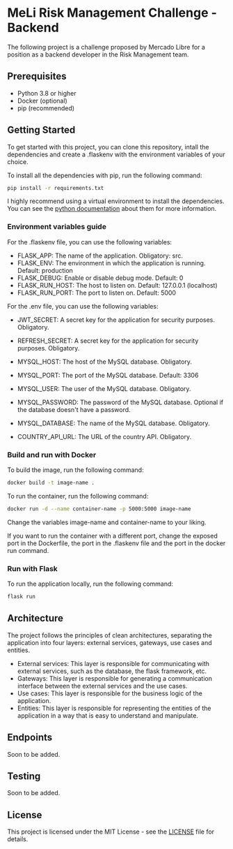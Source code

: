 # MeLi Risk Management Challenge - Backend
The following project is a challenge proposed by Mercado Libre for a position as a backend developer in the Risk Management team.

## Prerequisites
- Python 3.8 or higher
- Docker (optional)
- pip (recommended)

## Getting Started
To get started with this project, you can clone this repository, intall the dependencies and create a .flaskenv with the environment variables of your choice.

To install all the dependencies with pip, run the following command:
```bash
pip install -r requirements.txt
```

I highly recommend using a virtual environment to install the dependencies. You can see the [python documentation](https://docs.python.org/3/library/venv.html) about them for more information.

### Environment variables guide
For the .flaskenv file, you can use the following variables:

- FLASK_APP: The name of the application. Obligatory: src.
- FLASK_ENV: The environment in which the application is running. Default: production
- FLASK_DEBUG: Enable or disable debug mode. Default: 0
- FLASK_RUN_HOST: The host to listen on. Default: 127.0.0.1 (localhost)
- FLASK_RUN_PORT: The port to listen on. Default: 5000

For the .env file, you can use the following variables:

- JWT_SECRET: A secret key for the application for security purposes. Obligatory.
- REFRESH_SECRET: A secret key for the application for security purposes. Obligatory.

- MYSQL_HOST: The host of the MySQL database. Obligatory.
- MYSQL_PORT: The port of the MySQL database. Default: 3306
- MYSQL_USER: The user of the MySQL database. Obligatory.
- MYSQL_PASSWORD: The password of the MySQL database. Optional if the database doesn't have a password.
- MYSQL_DATABASE: The name of the MySQL database. Obligatory.

- COUNTRY_API_URL: The URL of the country API. Obligatory.

### Build and run with Docker
To build the image, run the following command:
```bash
docker build -t image-name .
```

To run the container, run the following command:
```bash
docker run -d --name container-name -p 5000:5000 image-name
```

Change the variables image-name and container-name to your liking.

If you want to run the container with a different port, change the exposed port in the Dockerfile, the port in the .flaskenv file and the port in the docker run command.

### Run with Flask
To run the application locally, run the following command:
```bash
flask run
```

## Architecture
The project follows the principles of clean architectures, separating the application into four layers: external services, gateways, use cases and entities.

- External services: This layer is responsible for communicating with external services, such as the database, the flask framework, etc.
- Gateways: This layer is responsible for generating a communication interface between the external services and the use cases.
- Use cases: This layer is responsible for the business logic of the application.
- Entities: This layer is responsible for representing the entities of the application in a way that is easy to understand and manipulate.

## Endpoints
Soon to be added.

## Testing
Soon to be added.

## License
This project is licensed under the MIT License - see the [LICENSE](LICENSE.md) file for details.

